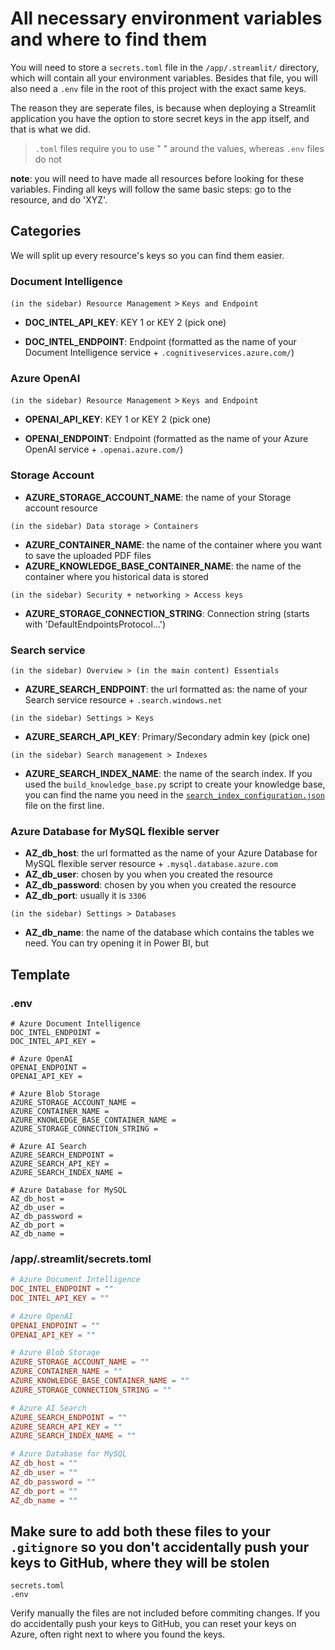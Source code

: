 # All necessary environment variables and where to find them

You will need to store a `secrets.toml` file in the `/app/.streamlit/` directory, which will contain all your environment variables. Besides that file, you will also need a `.env` file in the root of this project with the exact same keys.

The reason they are seperate files, is because when deploying a Streamlit application you have the option to store secret keys in the app itself, and that is what we did.

> `.toml` files require you to use " " around the values, whereas `.env` files do not

**note**: you will need to have made all resources before looking for these variables. Finding all keys will follow the same basic steps: go to the resource, and do 'XYZ'.

## Categories

We will split up every resource's keys so you can find them easier.

### Document Intelligence

`(in the sidebar) Resource Management` > `Keys and Endpoint`

- **DOC_INTEL_API_KEY**:  KEY 1 or KEY 2 (pick one)

- **DOC_INTEL_ENDPOINT**: Endpoint (formatted as the name of your Document Intelligence service + `.cognitiveservices.azure.com/`)

### Azure OpenAI

`(in the sidebar) Resource Management` > `Keys and Endpoint`

- **OPENAI_API_KEY**:  KEY 1 or KEY 2 (pick one)

- **OPENAI_ENDPOINT**: Endpoint (formatted as the name of your Azure OpenAI service + `.openai.azure.com/`)

### Storage Account

- **AZURE_STORAGE_ACCOUNT_NAME**: the name of your Storage account resource

`(in the sidebar) Data storage > Containers`

- **AZURE_CONTAINER_NAME**: the name of the container where you want to save the uploaded PDF files
- **AZURE_KNOWLEDGE_BASE_CONTAINER_NAME**: the name of the container where you historical data is stored

`(in the sidebar) Security + networking > Access keys`

- **AZURE_STORAGE_CONNECTION_STRING**: Connection string (starts with 'DefaultEndpointsProtocol...')

### Search service

`(in the sidebar) Overview > (in the main content) Essentials`

- **AZURE_SEARCH_ENDPOINT**: the url formatted as: the name of your Search service resource + `.search.windows.net`

`(in the sidebar) Settings > Keys`

- **AZURE_SEARCH_API_KEY**: Primary/Secondary admin key (pick one)

`(in the sidebar) Search management > Indexes`

- **AZURE_SEARCH_INDEX_NAME**: the name of the search index. If you used the `build_knowledge_base.py` script to create your knowledge base, you can find the name you need in the [`search_index_configuration.json`](../Azure/AI%20Search/search_index_configuration.json) file on the first line.

### Azure Database for MySQL flexible server

- **AZ_db_host**: the url formatted as the name of your Azure Database for MySQL flexible server resource + `.mysql.database.azure.com`
- **AZ_db_user**: chosen by you when you created the resource
- **AZ_db_password**: chosen by you when you created the resource
- **AZ_db_port**: usually it is `3306`

`(in the sidebar) Settings > Databases`

- **AZ_db_name**: the name of the database which contains the tables we need. You can try opening it in Power BI, but

## Template

### .env

<!-- markdownlint-disable MD040  -->
```
# Azure Document Intelligence
DOC_INTEL_ENDPOINT = 
DOC_INTEL_API_KEY = 

# Azure OpenAI
OPENAI_ENDPOINT = 
OPENAI_API_KEY = 

# Azure Blob Storage
AZURE_STORAGE_ACCOUNT_NAME = 
AZURE_CONTAINER_NAME = 
AZURE_KNOWLEDGE_BASE_CONTAINER_NAME = 
AZURE_STORAGE_CONNECTION_STRING = 

# Azure AI Search
AZURE_SEARCH_ENDPOINT = 
AZURE_SEARCH_API_KEY = 
AZURE_SEARCH_INDEX_NAME = 

# Azure Database for MySQL 
AZ_db_host = 
AZ_db_user = 
AZ_db_password = 
AZ_db_port = 
AZ_db_name = 
```

### /app/.streamlit/secrets.toml

```toml
# Azure Document Intelligence
DOC_INTEL_ENDPOINT = ""
DOC_INTEL_API_KEY = ""

# Azure OpenAI
OPENAI_ENDPOINT = ""
OPENAI_API_KEY = ""

# Azure Blob Storage
AZURE_STORAGE_ACCOUNT_NAME = ""
AZURE_CONTAINER_NAME = ""
AZURE_KNOWLEDGE_BASE_CONTAINER_NAME = ""
AZURE_STORAGE_CONNECTION_STRING = ""

# Azure AI Search
AZURE_SEARCH_ENDPOINT = ""
AZURE_SEARCH_API_KEY = ""
AZURE_SEARCH_INDEX_NAME = ""

# Azure Database for MySQL 
AZ_db_host = ""
AZ_db_user = ""
AZ_db_password = ""
AZ_db_port = ""
AZ_db_name = ""
```

## Make sure to add both these files to your `.gitignore` so you don't accidentally push your keys to GitHub, where they will be stolen

```
secrets.toml
.env
```

Verify manually the files are not included before commiting changes. If you do accidentally push your keys to GitHub, you can reset your keys on Azure, often right next to where you found the keys.
